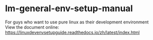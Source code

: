 # lm-general-env-setup-manual
For guys who want to use pure linux as their development environment
View the document online: https://linuxdevenvsetupguide.readthedocs.io/zh/latest/index.html
